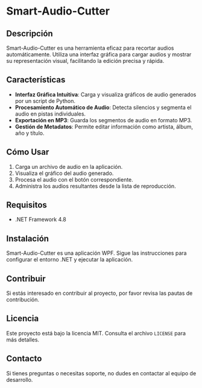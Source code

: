 # Smart-Audio-Cutter

## Descripción
Smart-Audio-Cutter es una herramienta eficaz para recortar audios automáticamente. Utiliza una interfaz gráfica para cargar audios y mostrar su representación visual, facilitando la edición precisa y rápida.

## Características
- **Interfaz Gráfica Intuitiva**: Carga y visualiza gráficos de audio generados por un script de Python.
- **Procesamiento Automático de Audio**: Detecta silencios y segmenta el audio en pistas individuales.
- **Exportación en MP3**: Guarda los segmentos de audio en formato MP3.
- **Gestión de Metadatos**: Permite editar información como artista, álbum, año y título.

## Cómo Usar
1. Carga un archivo de audio en la aplicación.
2. Visualiza el gráfico del audio generado.
3. Procesa el audio con el botón correspondiente.
4. Administra los audios resultantes desde la lista de reproducción.

## Requisitos
- .NET Framework 4.8

## Instalación
Smart-Audio-Cutter es una aplicación WPF. Sigue las instrucciones para configurar el entorno .NET y ejecutar la aplicación.

## Contribuir
Si estás interesado en contribuir al proyecto, por favor revisa las pautas de contribución.

## Licencia
Este proyecto está bajo la licencia MIT. Consulta el archivo `LICENSE` para más detalles.

## Contacto
Si tienes preguntas o necesitas soporte, no dudes en contactar al equipo de desarrollo.
